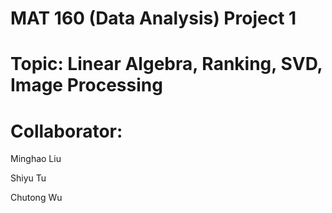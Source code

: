 # MAT 160 (Data Analysis) Project 1

# Topic: Linear Algebra, Ranking, SVD, Image Processing

# Collaborator:
  Minghao Liu

  Shiyu Tu

  Chutong Wu
